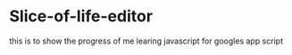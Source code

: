 # Slice-of-life-editor
this is to show the progress of me learing javascript for googles app script
